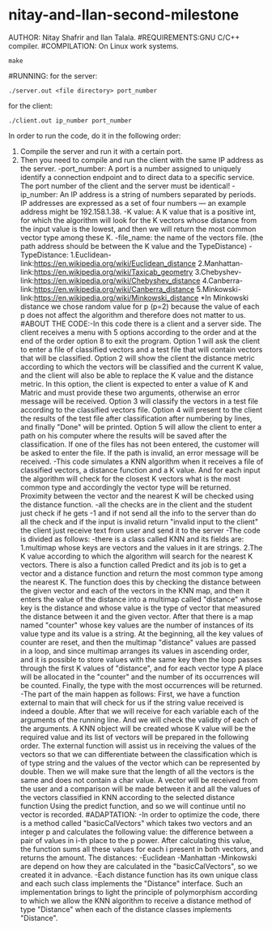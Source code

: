 # nitay-and-Ilan-second-milestone
AUTHOR: Nitay Shafrir and Ilan Talala.
#REQUIREMENTS:GNU C/C++ compiler.
#COMPILATION: On Linux work systems.
```
make
```
#RUNNING:
for the server:
```
./server.out <file directory> port_number
```
for the client:
```
./client.out ip_number port_number
```

In order to run the code, do it in the following order:
1. Compile the server and run it with a certain port.
2. Then you need to compile and run the client with the same IP address as the server.
-port_number:
A port is a number assigned to uniquely identify a connection endpoint and to direct data to a specific service.
The port number of the client and the server must be identical!
-ip_number:
An IP address is a string of numbers separated by periods. IP addresses are expressed as a set of
four numbers — an example address might be 192.158.1.38.
-K value:
A K value that is a positive int, for which the algorithm will look for
the K vectors whose distance from the input value is the lowest,
and then we will return the most common vector type among these K.
-file_name: the name of the vectors file. (the path address should be between the K value and the TypeDistance)
-TypeDistance:
1.Euclidean- link:https://en.wikipedia.org/wiki/Euclidean_distance
2.Manhattan- link:https://en.wikipedia.org/wiki/Taxicab_geometry
3.Chebyshev- link:https://en.wikipedia.org/wiki/Chebyshev_distance
4.Canberra- link:https://en.wikipedia.org/wiki/Canberra_distance
5.Minkowski- link:https://en.wikipedia.org/wiki/Minkowski_distance
*In Minkowski distance we chose random value for p (p=2)
because the value of each p does not affect the algorithm and therefore does not matter to us.
#ABOUT THE CODE:-In this code there is a client and a server side.
The client receives a menu with 5 options according to the order and at the end of the order 
option 8 to exit the program. Option 1 will ask the client to enter a file of classified vectors
and a test file that will contain vectors that will be classified.
Option 2 will show the client the distance metric according to which the vectors will be classified
and the current K value, and the client will also be able to replace the K value and the distance metric.
In this option, the client is expected to enter a value of K and Matric and must provide these two
arguments, otherwise an error message will be received.
Option 3 will classify the vectors in a test file according to the classified vectors file.
Option 4 will present to the client the results of the test file after 
classification after numbering by lines, and finally "Done" will be printed.
Option 5 will allow the client to enter a path on his computer where the results
will be saved after the classification. If one of the files has not been entered,
the customer will be asked to enter the file. If the path is invalid, an error message will be received.
 -This code simulates a KNN algorithm when it receives a file of classified vectors,
 a distance function and a K value. And for each input the algorithm will check for the closest K vectors
 what is the most common type and accordingly the vector type will be returned.
 Proximity between the vector and the nearest K will be checked using the distance function.
 -all the checks are in the client and the student just check if he gets -1 and if not send all the info to
 the server than do all the check and if the input is invalid return "invalid input to the client" the client
 just receive text from user and send it to the server
 -The code is divided as follows:
 -there is a class called KNN and its fields are:
 1.multimap whose keys are vectors and the values in it are strings.
 2.The K value according to which the algorithm will search for the nearest K vectors.
 There is also a function called Predict and its job is to get a vector and a distance
 function and return the most common type among the nearest K.
 The function does this by checking the distance between the given vector and each of the vectors in the KNN map,
 and then it enters the value of the distance into a multimap called "distance"
 whose key is the distance and whose value is the type of vector that measured
 the distance between it and the given vector.
 After that there is a map named "counter" whose key values are the number of instances
 of its value type and its value is a string.
 At the beginning, all the key values of counter are reset, and then the multimap "distance" values are passed in a loop,
 and since multimap arranges its values in ascending order, and it is possible to store values with the same key
 then the loop passes through the first K values of "distance",
 and for each vector type A place will be allocated in the "counter" and the number of its occurrences will be counted.
 Finally, the type with the most occurrences will be returned.
-The part of the main happen as follows:
 First, we have a function external to main that will check for us if the string value received is indeed a double.
 After that we will receive for each variable each of the arguments of the running line.
 And we will check the validity of each of the arguments.
 A KNN object will be created whose K value will be the required value and its list of vectors will
 be prepared in the following order.
 The external function will assist us in receiving the values of the vectors so that we can
 differentiate between the classification which is of type string and the values of
 the vector which can be represented by double.
 Then we will make sure that the length of all the vectors is the same and does not contain a char value.
 A vector will be received from the user and a comparison will be made between it and
 all the values of the vectors classified in KNN according to the selected distance function
 Using the predict function, and so we will continue until no vector is recorded.
#ADAPTATION:
 -In order to optimize the code, there is a method called "basicCalVectors" which
 takes two vectors and an integer p and calculates the following value: the difference
 between a pair of values in i-th place to the p power.
 After calculating this value, the function sums all these values for each i present
 in both vectors, and returns the amount.
 The distances:
-Euclidean
-Manhattan
-Minkowski
 are depend on how they are calculated in the "basicCalVectors", so we created
 it in advance.
-Each distance function has its own unique class and each such class implements the "Distance" interface.
Such an implementation brings to light the principle of polymorphism according to which we allow the KNN algorithm
to receive a distance method of type "Distance" when each of the distance classes implements "Distance".
